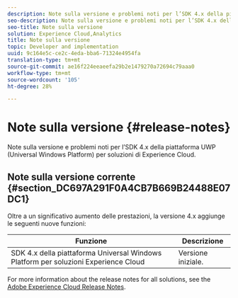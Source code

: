 ```yaml
---
description: Note sulla versione e problemi noti per l’SDK 4.x della piattaforma UWP (Universal Windows Platform) per  soluzioni di Experience Cloud.
seo-description: Note sulla versione e problemi noti per l’SDK 4.x della piattaforma UWP (Universal Windows Platform) per  soluzioni di Experience Cloud.
seo-title: Note sulla versione
solution: Experience Cloud,Analytics
title: Note sulla versione
topic: Developer and implementation
uuid: 9c164e5c-ce2c-4eda-bba6-71324e4954fa
translation-type: tm+mt
source-git-commit: ae16f224eeaeefa29b2e1479270a72694c79aaa0
workflow-type: tm+mt
source-wordcount: '105'
ht-degree: 28%

---
```



# Note sulla versione {#release-notes}

Note sulla versione e problemi noti per l’SDK 4.x della piattaforma UWP (Universal Windows Platform) per  soluzioni di Experience Cloud.

## Note sulla versione corrente {#section_DC697A291F0A4CB7B669B24488E07DC1}

Oltre a un significativo aumento delle prestazioni, la versione 4.x aggiunge le seguenti nuove funzioni:

| Funzione | Descrizione |
|--- |--- |
| SDK 4.x della piattaforma Universal Windows Platform per soluzioni Experience Cloud | Versione iniziale. |


For more information about the release notes for all solutions, see the [Adobe Experience Cloud Release Notes](https://docs.adobe.com/content/help/it-IT/release-notes/experience-cloud/current.html).
